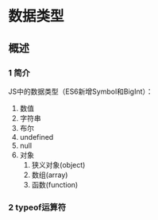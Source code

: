 # 数据类型

## 概述

### 1 简介

JS中的数据类型（ES6新增Symbol和BigInt）：

1. 数值
2. 字符串
3. 布尔
4. undefined
5. null
6. 对象
   1. 狭义对象(object)
   2. 数组(array)
   3. 函数(function)

### 2 typeof运算符

